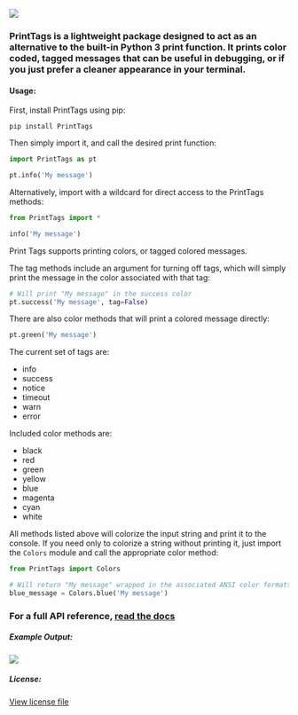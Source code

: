 ![](https://raw.githubusercontent.com/MichaelDylan77/PrintTags/master/logo.png)

### PrintTags is a lightweight package designed to act as an alternative to the built-in Python 3 print function. It prints color coded, tagged messages that can be useful in debugging, or if you just prefer a cleaner appearance in your terminal.

#### Usage:

First, install PrintTags using pip:
```
pip install PrintTags
```

Then simply import it, and call the desired print function:
```python
import PrintTags as pt

pt.info('My message')
```
Alternatively, import with a wildcard for direct access to the PrintTags methods:
```python
from PrintTags import *

info('My message')
```

Print Tags supports printing colors, or tagged colored messages. 

The tag methods include an argument for turning off tags, which will 
simply print the message in the color associated with that tag:
```python
# Will print "My message" in the success color
pt.success('My message', tag=False)
```
There are also color methods that will print a colored message directly:
```python
pt.green('My message')
```

The current set of tags are:

* info
* success
* notice
* timeout
* warn
* error

Included color methods are:

* black
* red
* green
* yellow
* blue
* magenta
* cyan
* white

All methods listed above will colorize the input string and print it to the console. If you need only to colorize a string without printing it, just import the `Colors` module and call the appropriate color method:

```python
from PrintTags import Colors

# Will return "My message" wrapped in the associated ANSI color formatting
blue_message = Colors.blue('My message')
```

### For a full API reference, [read the docs](https://printtags.readthedocs.io)

##### Example Output:

![](https://raw.githubusercontent.com/MichaelDylan77/PrintTags/master/example.png)


##### License:

[View license file](LICENSE.md)